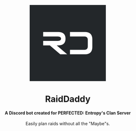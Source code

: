 <div align="center">

<img src="https://raw.githubusercontent.com/Myuuiii/RaidDaddy/main/doc/RaidDaddy.png" width="250px">

# RaidDaddy

#### A Discord bot created for PERFECTED: Entropy's Clan Server
Easily plan raids without all the "Maybe"s.

</div>
